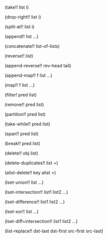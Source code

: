 (take!! list i)

(drop-right!! list i)

(split-at!! list i)

(append!! list ...)

(concatenate!! list-of-lists)

(reverse!! list)

(append-reverse!! rev-head tail)

(append-map!! f list ...)

(map!! f list ...)

(filter! pred list)

(remove!! pred list)

(partition!! pred list)

(take-while!! pred list)

(span!! pred list)

(break!! pred list)

(delete!! obj list)

(delete-duplicates!! list =)

(alist-delete!! key alist =)

(lset-union!! list ...)

(lset-intersection!! list1 list2 ...)

(lset-difference!! list1 list2 ...)

(lset-xor!! list ...)

(lset-diff+intersection!! list1 list2 ...)

(list-replace!! dst-last dst-first src-first src-last)


